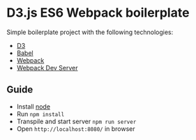 # D3.js ES6 Webpack boilerplate

Simple boilerplate project with the following technologies:
* [D3](http://d3js.org/)
* [Babel](http://babeljs.io)
* [Webpack](http://webpack.github.io)
* [Webpack Dev Server](http://webpack.github.io/docs/webpack-dev-server.html)

## Guide

* Install [node](https://nodejs.org)
* Run `npm install`
* Transpile and start server `npm run server`
* Open `http://localhost:8080/` in browser

